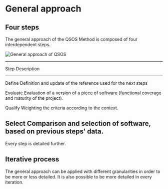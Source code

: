 # General approach

## Four steps

The general approach of the QSOS Method is composed of four interdependent steps.

![General approach of QSOS](Images/processus-en.png)

-----------------------------------------------------------------------------------------------------
 Step           Description
-------------  --------------------------------------------------------------------------------------
 Define         Definition and update of the reference used for the next steps

 Evaluate       Evaluation of a version of a piece of software (functional coverage and maturity of the project).

 Qualify        Weighting the criteria according to the context.

 Select         Comparison and selection of software, based on previous steps' data.
-----------------------------------------------------------------------------------------------------

Every step is detailed further.
 
## Iterative process

The general approach can be applied with different granularities in order to be more or less detailed. It is also possible to be more detailed in every iteration.
